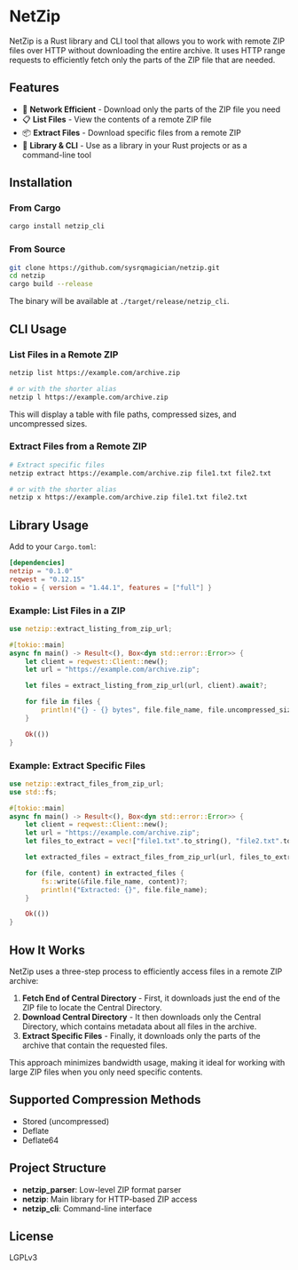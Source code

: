 # NetZip

NetZip is a Rust library and CLI tool that allows you to work with remote ZIP files over HTTP without downloading the entire archive. It uses HTTP range requests to efficiently fetch only the parts of the ZIP file that are needed.

## Features

- 🚀 **Network Efficient** - Download only the parts of the ZIP file you need
- 📋 **List Files** - View the contents of a remote ZIP file
- 📦 **Extract Files** - Download specific files from a remote ZIP
- 🧩 **Library & CLI** - Use as a library in your Rust projects or as a command-line tool

## Installation

### From Cargo

```bash
cargo install netzip_cli
```

### From Source

```bash
git clone https://github.com/sysrqmagician/netzip.git
cd netzip
cargo build --release
```

The binary will be available at `./target/release/netzip_cli`.

## CLI Usage

### List Files in a Remote ZIP

```bash
netzip list https://example.com/archive.zip

# or with the shorter alias
netzip l https://example.com/archive.zip
```

This will display a table with file paths, compressed sizes, and uncompressed sizes.

### Extract Files from a Remote ZIP

```bash
# Extract specific files
netzip extract https://example.com/archive.zip file1.txt file2.txt

# or with the shorter alias
netzip x https://example.com/archive.zip file1.txt file2.txt
```

## Library Usage

Add to your `Cargo.toml`:

```toml
[dependencies]
netzip = "0.1.0"
reqwest = "0.12.15"
tokio = { version = "1.44.1", features = ["full"] }
```

### Example: List Files in a ZIP

```rust
use netzip::extract_listing_from_zip_url;

#[tokio::main]
async fn main() -> Result<(), Box<dyn std::error::Error>> {
    let client = reqwest::Client::new();
    let url = "https://example.com/archive.zip";

    let files = extract_listing_from_zip_url(url, client).await?;

    for file in files {
        println!("{} - {} bytes", file.file_name, file.uncompressed_size);
    }

    Ok(())
}
```

### Example: Extract Specific Files

```rust
use netzip::extract_files_from_zip_url;
use std::fs;

#[tokio::main]
async fn main() -> Result<(), Box<dyn std::error::Error>> {
    let client = reqwest::Client::new();
    let url = "https://example.com/archive.zip";
    let files_to_extract = vec!["file1.txt".to_string(), "file2.txt".to_string()];

    let extracted_files = extract_files_from_zip_url(url, files_to_extract, client).await?;

    for (file, content) in extracted_files {
        fs::write(&file.file_name, content)?;
        println!("Extracted: {}", file.file_name);
    }

    Ok(())
}
```

## How It Works

NetZip uses a three-step process to efficiently access files in a remote ZIP archive:

1. **Fetch End of Central Directory** - First, it downloads just the end of the ZIP file to locate the Central Directory.
2. **Download Central Directory** - It then downloads only the Central Directory, which contains metadata about all files in the archive.
3. **Extract Specific Files** - Finally, it downloads only the parts of the archive that contain the requested files.

This approach minimizes bandwidth usage, making it ideal for working with large ZIP files when you only need specific contents.

## Supported Compression Methods

- Stored (uncompressed)
- Deflate
- Deflate64

## Project Structure

- **netzip_parser**: Low-level ZIP format parser
- **netzip**: Main library for HTTP-based ZIP access
- **netzip_cli**: Command-line interface

## License

LGPLv3
